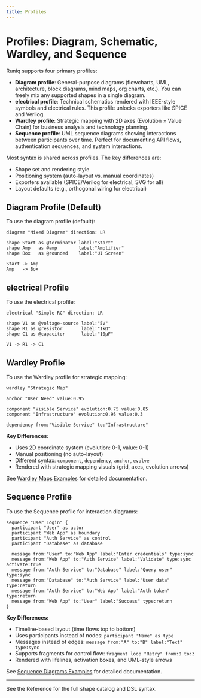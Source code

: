 ```yaml
---
title: Profiles
---
```


# Profiles: Diagram, Schematic, Wardley, and Sequence

Runiq supports four primary profiles:

- **Diagram profile**: General-purpose diagrams (flowcharts, UML, architecture, block diagrams, mind maps, org charts, etc.). You can freely mix any supported shapes in a single diagram.
- **electrical profile**: Technical schematics rendered with IEEE-style symbols and electrical rules. This profile unlocks exporters like SPICE and Verilog.
- **Wardley profile**: Strategic mapping with 2D axes (Evolution × Value Chain) for business analysis and technology planning.
- **Sequence profile**: UML sequence diagrams showing interactions between participants over time. Perfect for documenting API flows, authentication sequences, and system interactions.

Most syntax is shared across profiles. The key differences are:

- Shape set and rendering style
- Positioning system (auto-layout vs. manual coordinates)
- Exporters available (SPICE/Verilog for electrical, SVG for all)
- Layout defaults (e.g., orthogonal wiring for electrical)

## Diagram Profile (Default)

To use the diagram profile (default):

```runiq
diagram "Mixed Diagram" direction: LR

shape Start as @terminator label:"Start"
shape Amp   as @amp        label:"Amplifier"
shape Box   as @rounded    label:"UI Screen"

Start -> Amp
Amp   -> Box
```

## electrical Profile

To use the electrical profile:

```runiq
electrical "Simple RC" direction: LR

shape V1 as @voltage-source label:"5V"
shape R1 as @resistor       label:"1kΩ"
shape C1 as @capacitor      label:"10µF"

V1 -> R1 -> C1
```

## Wardley Profile

To use the Wardley profile for strategic mapping:

```runiq
wardley "Strategic Map"

anchor "User Need" value:0.95

component "Visible Service" evolution:0.75 value:0.85
component "Infrastructure" evolution:0.95 value:0.3

dependency from:"Visible Service" to:"Infrastructure"
```

**Key Differences:**

- Uses 2D coordinate system (evolution: 0-1, value: 0-1)
- Manual positioning (no auto-layout)
- Different syntax: `component`, `dependency`, `anchor`, `evolve`
- Rendered with strategic mapping visuals (grid, axes, evolution arrows)

See [Wardley Maps Examples](/examples/wardley-maps) for detailed documentation.

## Sequence Profile

To use the Sequence profile for interaction diagrams:

```runiq
sequence "User Login" {
  participant "User" as actor
  participant "Web App" as boundary
  participant "Auth Service" as control
  participant "Database" as database

  message from:"User" to:"Web App" label:"Enter credentials" type:sync
  message from:"Web App" to:"Auth Service" label:"Validate" type:sync activate:true
  message from:"Auth Service" to:"Database" label:"Query user" type:sync
  message from:"Database" to:"Auth Service" label:"User data" type:return
  message from:"Auth Service" to:"Web App" label:"Auth token" type:return
  message from:"Web App" to:"User" label:"Success" type:return
}
```

**Key Differences:**

- Timeline-based layout (time flows top to bottom)
- Uses participants instead of nodes: `participant "Name" as type`
- Messages instead of edges: `message from:"A" to:"B" label:"Text" type:sync`
- Supports fragments for control flow: `fragment loop "Retry" from:0 to:3`
- Rendered with lifelines, activation boxes, and UML-style arrows

See [Sequence Diagrams Examples](/examples/sequence-diagrams) for detailed documentation.

---

See the Reference for the full shape catalog and DSL syntax.
